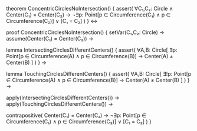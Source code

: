 theorem ConcentricCirclesNoIntersection() {
  assert(
    ∀C₁,C₂: Circle ∧ Center(C₁) = Center(C₂) →
    ¬∃p: Point[p ∈ Circumference(C₁) ∧ p ∈ Circumference(C₂)] ∨
    [C₁ = C₂]
  )
} ↔

proof ConcentricCirclesNoIntersection() {
  setVar(C₁,C₂: Circle) →
  assume(Center(C₁) = Center(C₂)) →
  
  lemma IntersectingCirclesDifferentCenters() {
    assert(
      ∀A,B: Circle[
        ∃p: Point[p ∈ Circumference(A) ∧ p ∈ Circumference(B)] →
        Center(A) ≠ Center(B)
      ]
    )
  } →
  
  lemma TouchingCirclesDifferentCenters() {
    assert(
      ∀A,B: Circle[
        ∃!p: Point[p ∈ Circumference(A) ∧ p ∈ Circumference(B)] →
        Center(A) ≠ Center(B)
      ]
    )
  } →
  
  apply(IntersectingCirclesDifferentCenters()) →
  apply(TouchingCirclesDifferentCenters()) →
  
  contrapositive(
    Center(C₁) = Center(C₂) →
    ¬∃p: Point[p ∈ Circumference(C₁) ∧ p ∈ Circumference(C₂)] ∨
    [C₁ = C₂]
  )
}